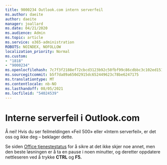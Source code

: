 ```yaml
---
title: 9000234 Outlook.com intern serverfeil
ms.author: daeite
author: daeite
manager: joallard
ms.date: 04/21/2020
ms.audience: Admin
ms.topic: article
ms.service: o365-administration
ROBOTS: NOINDEX, NOFOLLOW
localization_priority: Normal
ms.custom:
- "1818"
- "9000234"
ms.openlocfilehash: 7c7f3f2188ef72cbcd3123b92c50fbf99c86cdbbc3c102ed151df341dc6f5910
ms.sourcegitcommit: b5f7da89a650d2915dc652449623c78be6247175
ms.translationtype: MT
ms.contentlocale: nb-NO
ms.lasthandoff: 08/05/2021
ms.locfileid: "54024539"
---
```

# <a name="internal-server-errors-in-outlookcom"></a>Interne serverfeil i Outlook.com

Å nei! Hvis du ser feilmeldingen «Feil 500» eller «Intern serverfeil», er det oss og ikke deg – beklager dette.

Se siden [Office tjenestestatus](https://portal.office.com/servicestatus) for å sikre at det ikke skjer noe annet, men den beste løsningen er å ta en pause i noen minutter, og deretter oppdatere nettleseren ved å trykke **CTRL** og **F5.**